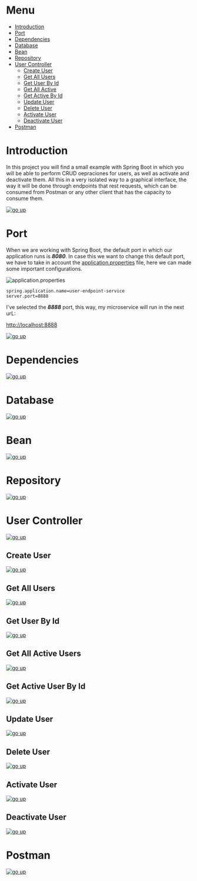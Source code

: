 # Menu

* [Introduction](#introduction)
* [Port](#port)
* [Dependencies](#dependencies)
* [Database](#database)
* [Bean](#bean)
* [Repository](#repository)
* [User Controller](#user-controller)
	* [Create User](#create-user)
	* [Get All Users](#get-all-users)
	* [Get User By Id](#get-user-by-id)
	* [Get All Active](#get-all-active-users)
	* [Get Active By Id](#get-active-user-by-id)
	* [Update User](#update-user)
	* [Delete User](#delete-user)
	* [Activate User](#activate-user)
	* [Deactivate User](#deactivate-user)
* [Postman](#postman)


# Introduction

In this project you will find a small example with Spring Boot in which you will be able to perform CRUD oepraciones for users, as well as activate and deactivate them. All this in a very isolated way to a graphical interface, the way it will be done through endpoints that rest requests, which can be consumed from Postman or any other client that has the capacity to consume them.

[![go up](pictures/go-up.png)](#menu)

# Port

When we are working with Spring Boot, the default port in which our application runs is ___8080___. In case this we want to change this default port, we have to take in account the [application.properties](src/main/resources/application.properties) file, here we can made some important configurations.

![application.properties](pictures/port/properties.png)

```properties
spring.application.name=user-endpoint-service
server.port=8888
```
I've selected the ___8888___ port, this way, my microservice will run in the next urL:

[http://localhost:8888](http://localhost:8888)

[![go up](pictures/go-up.png)](#menu)

# Dependencies

[![go up](pictures/go-up.png)](#menu)

# Database

[![go up](pictures/go-up.png)](#menu)

# Bean

[![go up](pictures/go-up.png)](#menu)

# Repository

[![go up](pictures/go-up.png)](#menu)

# User Controller

[![go up](pictures/go-up.png)](#menu)

## Create User

[![go up](pictures/go-up.png)](#menu)

## Get All Users

[![go up](pictures/go-up.png)](#menu)

## Get User By Id

[![go up](pictures/go-up.png)](#menu)

## Get All Active Users

[![go up](pictures/go-up.png)](#menu)

## Get Active User By Id

[![go up](pictures/go-up.png)](#menu)

## Update User

[![go up](pictures/go-up.png)](#menu)

## Delete User

[![go up](pictures/go-up.png)](#menu)

## Activate User

[![go up](pictures/go-up.png)](#menu)

## Deactivate User

[![go up](pictures/go-up.png)](#menu)

# Postman

[![go up](pictures/go-up.png)](#menu)